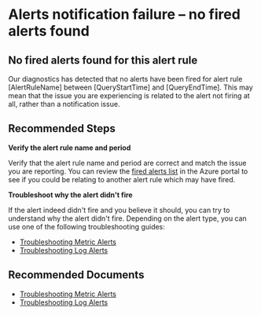 <properties
pageTitle="Alerts notification failure – no fired alerts"
description="Alerts notification failure – mo fired alerts"
infoBubbleText="Possible reasons for not getting notifications on your fired alerts."
service="microsoft.insights"
resource="alerts"
authors="yagil"
ms.author="yagil"
displayOrder=""
articleId="no-fired-alerts-near-problem-start-time"
diagnosticScenario="ApplicationInsightsMissingDataDiagnostic"
selfHelpType="diagnostics"
supportTopicIds="32739779,32739780,32739781,32739782"
productPesIds="15454"
cloudEnvironments="public,fairfax,mooncake,usnat,ussec"
ownershipId="AzureMonitoring_Alerts_ActivityLogAndMetricAlerts"
/>

# Alerts notification failure – no fired alerts found

## **No fired alerts found for this alert rule**

<!--issueDescription-->
Our diagnostics has detected that no alerts have been fired for alert rule <!--$AlertRuleName-->[AlertRuleName]<!--/$AlertRuleName--> between <!--$QueryStartTime-->[QueryStartTime]<!--/$QueryStartTime--> and <!--$QueryEndTime-->[QueryEndTime]<!--/$QueryEndTime-->. This may mean that the issue you are experiencing is related to the alert not firing at all, rather than a notification issue.
<!--/issueDescription-->

## **Recommended Steps**

**Verify the alert rule name and period**

Verify that the alert rule name and period are correct and match the issue you are reporting. You can review the [fired alerts list](https://ms.portal.azure.com/#blade/Microsoft_Azure_Monitoring/AzureMonitoringBrowseBlade/alertsV2) in the Azure portal to see if you could be relating to another alert rule which may have fired.

**Troubleshoot why the alert didn't fire**

If the alert indeed didn't fire and you believe it should, you can try to understand why the alert didn't fire. Depending on the alert type, you can use one of the following troubleshooting guides:

* [Troubleshooting Metric Alerts](https://docs.microsoft.com/azure/azure-monitor/platform/alerts-troubleshoot-metric)
* [Troubleshooting Log Alerts](https://docs.microsoft.com/azure/azure-monitor/platform/alerts-troubleshoot-log)

## **Recommended Documents**

* [Troubleshooting Metric Alerts](https://docs.microsoft.com/azure/azure-monitor/platform/alerts-troubleshoot-metric)
* [Troubleshooting Log Alerts](https://docs.microsoft.com/azure/azure-monitor/platform/alerts-troubleshoot-log)

